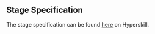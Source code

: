 ## Stage Specification

The stage specification can be found [here](https://hyperskill.org/projects/167/stages/864/implement) on Hyperskill.